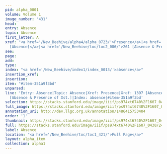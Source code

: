 ```yaml
---
pid: alpha_0001
volume: Volume 1
image_number: '431'
head: 
entry: Absence
topic: Absence
first_letter: A
xref: "<a href='/New_Beehive/alpha4/alpha_0723/'>Presence</a>|<a href='/New_Beehive/toc/toc2_273/'>1397
  [Absence]</a>|<a href='/New_Beehive/toc/toc2_086/'>261 [Absence & Presence of Xst.]</a>"
see: 
page: 
add: 
type: 
index: "<a href='/New_Beehive/index1/index_0013/'>absence</a>"
insertion_xref: 
insertion: 
item: "#item-351a9f3bd"
unparsed: 
line: 'Entry: Absence|Topic: Absence|Xref: Presence|Xref: 1397 [Absence]|Xref: 261
  [Absence & Presence of Xst.]|Index: absence|#item-351a9f3bd'
selection: https://stacks.stanford.edu/image/iiif/ps974xt6740%2F1607_0430/244,208,3241,610/full/0/default.jpg
full_image: https://stacks.stanford.edu/image/iiif/ps974xt6740%2F1607_0430/full/full/0/default.jpg
annotation_uri: http://dev.llgc.org.uk/annotation/1486415753404
order: '1'
thumbnail: https://stacks.stanford.edu/image/iiif/ps974xt6740%2F1607_0430/244,208,600,180/250,/0/default.jpg
full: https://stacks.stanford.edu/image/iiif/ps974xt6740%2F1607_0430/244,208,3241,610/full/0/default.jpg
label: Absence
location: "<a href='/New_Beehive/toc/toc1_421/'>Full Page</a>"
layout: alpha_item
collection: alpha1
---
```

